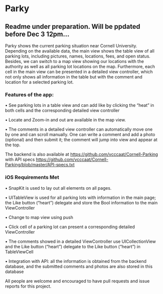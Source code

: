 # Parky

## Readme under preparation. Will be ppdated before Dec 3 12pm...



Parky shows the current parking situation near Cornell University. Depending on the available data, the main view shows the table view of all parking lots, including pictures, names, locations, fees, and open status. Besides, we can switch to a map view showing our locations with the authority as well as all parking lot locations on the map. Furthermore, each cell in the main view can be presented in a detailed view controller, which not only shows all information in the table but with the comment and location for a selected parking lot.

### Features of the app:

•	See parking lots in a table view and can add like by clicking the “heat” in both cells and the corresponding detailed view controller

•	Locate and Zoom-in and out are available in the map view.

•	The comments in a detailed view controller can automatically move one by one and can scroll manually. One can write a comment and add a photo (optional) and then submit it; the comment will jump into view and appear at the top.

The backend is also available at https://github.com/vcccaat/Cornell-Parking with API specs https://github.com/vcccaat/Cornell-Parking/blob/master/API-specs.txt 

### iOS Requirements Met

•	SnapKit is used to lay out all elements on all pages.

•	UITableView is used for all parking lots with information in the main page; the Like button (“heart”) delegate and store the Bool information to the main ViewController

•	Change to map view using push

•	Click cell of a parking lot can present a corresponding detailed ViewController

•	The comments showed in a detailed ViewController use UICollectionView and the Like button (“heart”) delegate to the Like button (“heart”) in TableViewCell

•	Integration with API: all the information is obtained from the backend database, and the submitted comments and photos are also stored in this database 

All people are welcome and encouraged to have pull requests and issue reports for this project.


